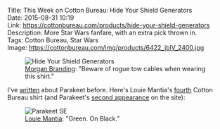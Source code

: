 Title: This Week on Cotton Bureau: Hide Your Shield Generators  
Date: 2015-08-31 10:19  
Link: https://cottonbureau.com/products/hide-your-shield-generators  
Description: More Star Wars fanfare, with an extra pick thrown in.  
Tags: Cotton Bureau, Star Wars  
Image: https://cottonbureau.com/img/products/6422_jblV_2400.jpg  

<figure>
	<img src="http://d.pr/i/1gDMd+" alt="Hide Your Shield Generators" title="'Hide Your Shield Generators' on Cotton Bureau">
	<figcaption><a href="http://twitter.com/morganbranding" title="Designer's Twitter">Morgan Branding</a>: "Beware of rogue tow cables when wearing this shirt."</figcaption>
</figure>

I've [written][1] about Parakeet before. Here's Louie Mantia's [fourth][2] Cotton Bureau shirt (and Parakeet's [second appearance][3] on the site):

<figure>
	<img src="https://cottonbureau.com/img/products/6432_MZJr_2400.jpg" alt="Parakeet SE" title="'Parakeet SE' on Cotton Bureau">
	<figcaption><a href="http://twitter.com/mantia" title="Louie Mantia on Twitter">Louie Mantia</a>: "Green. On Black."</figcaption>
</figure>

[1]: /2015/8/25/parakeet-website "Me on Parakeet's nifty CSS"
[2]: https://cottonbureau.com/people/louie-mantia "Louie Mantia on Cotton Bureau"
[3]: https://cottonbureau.com/products/parakeet "'Parakeet' on Cotton Bureau"